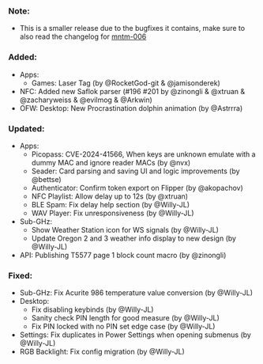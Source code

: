 ### Note:
- This is a smaller release due to the bugfixes it contains, make sure to also read the changelog for [mntm-006](https://github.com/Next-Flip/Momentum-Firmware/releases/tag/mntm-006)

### Added:
- Apps:
  - Games: Laser Tag (by @RocketGod-git & @jamisonderek)
- NFC: Added new Saflok parser (#196 #201 by @zinongli & @xtruan & @zacharyweiss & @evilmog & @Arkwin)
- OFW: Desktop: New Procrastination dolphin animation (by @Astrrra)

### Updated:
- Apps:
  - Picopass: CVE-2024-41566, When keys are unknown emulate with a dummy MAC and ignore reader MACs (by @nvx)
  - Seader: Card parsing and saving UI and logic improvements (by @bettse)
  - Authenticator: Confirm token export on Flipper (by @akopachov)
  - NFC Playlist: Allow delay up to 12s (by @xtruan)
  - BLE Spam: Fix delay help section (by @Willy-JL)
  - WAV Player: Fix unresponsiveness (by @Willy-JL)
- Sub-GHz:
  - Show Weather Station icon for WS signals (by @Willy-JL)
  - Update Oregon 2 and 3 weather info display to new design (by @Willy-JL)
- API: Publishing T5577 page 1 block count macro (by @zinongli)

### Fixed:
- Sub-GHz: Fix Acurite 986 temperature value conversion (by @Willy-JL)
- Desktop:
  - Fix disabling keybinds (by @Willy-JL)
  - Sanity check PIN length for good measure (by @Willy-JL)
  - Fix PIN locked with no PIN set edge case (by @Willy-JL)
- Settings: Fix duplicates in Power Settings when opening submenus (by @Willy-JL)
- RGB Backlight: Fix config migration (by @Willy-JL)
